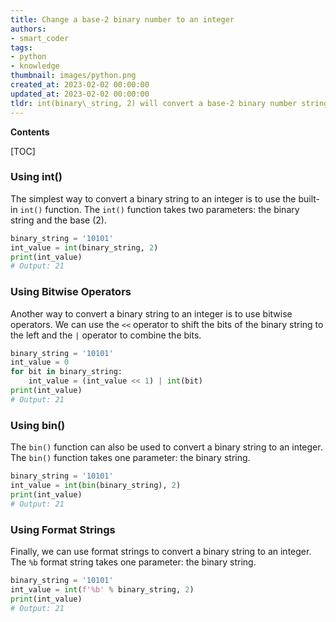 ```yaml
---
title: Change a base-2 binary number to an integer
authors:
- smart_coder
tags:
- python
- knowledge
thumbnail: images/python.png
created_at: 2023-02-02 00:00:00
updated_at: 2023-02-02 00:00:00
tldr: int(binary\_string, 2) will convert a base-2 binary number string to an int in Python.
---
```


**Contents**

[TOC]

### Using int()
The simplest way to convert a binary string to an integer is to use the built-in `int()` function. The `int()` function takes two parameters: the binary string and the base (2).

```python
binary_string = '10101'
int_value = int(binary_string, 2)
print(int_value)
# Output: 21
```

### Using Bitwise Operators
Another way to convert a binary string to an integer is to use bitwise operators. We can use the `<<` operator to shift the bits of the binary string to the left and the `|` operator to combine the bits.

```python
binary_string = '10101'
int_value = 0
for bit in binary_string:
    int_value = (int_value << 1) | int(bit)
print(int_value)
# Output: 21
```

### Using bin()
The `bin()` function can also be used to convert a binary string to an integer. The `bin()` function takes one parameter: the binary string.

```python
binary_string = '10101'
int_value = int(bin(binary_string), 2)
print(int_value)
# Output: 21
```

### Using Format Strings
Finally, we can use format strings to convert a binary string to an integer. The `%b` format string takes one parameter: the binary string.

```python
binary_string = '10101'
int_value = int(f'%b' % binary_string, 2)
print(int_value)
# Output: 21
```
